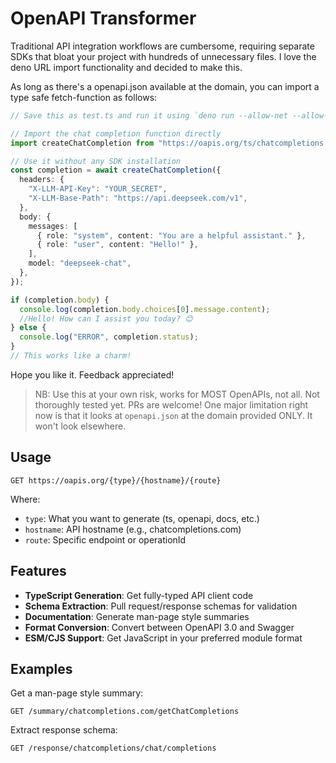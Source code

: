 # OpenAPI Transformer

Traditional API integration workflows are cumbersome, requiring separate SDKs that bloat your project with hundreds of unnecessary files. I love the deno URL import functionality and decided to make this.

As long as there's a openapi.json available at the domain, you can import a type safe fetch-function as follows:

```typescript
// Save this as test.ts and run it using `deno run --allow-net --allow-import test.ts`

// Import the chat completion function directly
import createChatCompletion from "https://oapis.org/ts/chatcompletions.com/createChatCompletion";

// Use it without any SDK installation
const completion = await createChatCompletion({
  headers: {
    "X-LLM-API-Key": "YOUR_SECRET",
    "X-LLM-Base-Path": "https://api.deepseek.com/v1",
  },
  body: {
    messages: [
      { role: "system", content: "You are a helpful assistant." },
      { role: "user", content: "Hello!" },
    ],
    model: "deepseek-chat",
  },
});

if (completion.body) {
  console.log(completion.body.choices[0].message.content);
  //Hello! How can I assist you today? 😊
} else {
  console.log("ERROR", completion.status);
}
// This works like a charm!
```

Hope you like it. Feedback appreciated!

> NB: Use this at your own risk, works for MOST OpenAPIs, not all. Not thoroughly tested yet. PRs are welcome! One major limitation right now is that it looks at `openapi.json` at the domain provided ONLY. It won't look elsewhere.

## Usage

```
GET https://oapis.org/{type}/{hostname}/{route}
```

Where:

- `type`: What you want to generate (ts, openapi, docs, etc.)
- `hostname`: API hostname (e.g., chatcompletions.com)
- `route`: Specific endpoint or operationId

## Features

- **TypeScript Generation**: Get fully-typed API client code
- **Schema Extraction**: Pull request/response schemas for validation
- **Documentation**: Generate man-page style summaries
- **Format Conversion**: Convert between OpenAPI 3.0 and Swagger
- **ESM/CJS Support**: Get JavaScript in your preferred module format

## Examples

Get a man-page style summary:

```
GET /summary/chatcompletions.com/getChatCompletions
```

Extract response schema:

```
GET /response/chatcompletions/chat/completions
```
